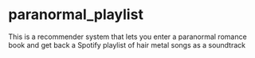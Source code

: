 # paranormal_playlist
This is a recommender system that lets you enter a paranormal romance book and get back a Spotify playlist of hair metal songs as a soundtrack
